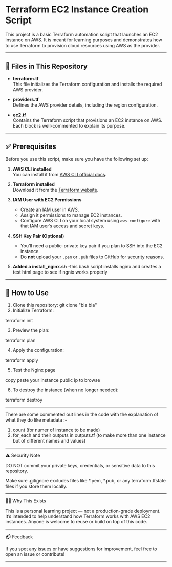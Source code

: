 

# Terraform EC2 Instance Creation Script

This project is a basic Terraform automation script that launches an EC2 instance on AWS. It is meant for learning purposes and demonstrates how to use Terraform to provision cloud resources using AWS as the provider.

---

## 📁 Files in This Repository

- **terraform.tf**  
  This file initializes the Terraform configuration and installs the required AWS provider.

- **providers.tf**  
  Defines the AWS provider details, including the region configuration.

- **ec2.tf**  
  Contains the Terraform script that provisions an EC2 instance on AWS. Each block is well-commented to explain its purpose.

---

## ✅ Prerequisites

Before you use this script, make sure you have the following set up:

1. **AWS CLI installed**  
   You can install it from [AWS CLI official docs](https://docs.aws.amazon.com/cli/latest/userguide/install-cliv2.html).

2. **Terraform installed**  
   Download it from the [Terraform website](https://developer.hashicorp.com/terraform/downloads).

3. **IAM User with EC2 Permissions**  
   - Create an IAM user in AWS.
   - Assign it permissions to manage EC2 instances.
   - Configure AWS CLI on your local system using `aws configure` with that IAM user’s access and secret keys.

4. **SSH Key Pair (Optional)**  
   - You’ll need a public-private key pair if you plan to SSH into the EC2 instance.
   - Do **not** upload your `.pem` or `.pub` files to GitHub for security reasons.

5. **Added a install_nginx.sh**
   -this bash script installs nginx and creates a test html page to see if ngnix works properly
----
## 🚀 How to Use

1. Clone this repository:
   git clone "bla bla"
2. Initialize Terraform:

terraform init


3. Preview the plan:

terraform plan


4. Apply the configuration:

terraform apply

5. Test the Nginx page

copy paste your instance public ip to browse

6. To destroy the instance (when no longer needed):

terraform destroy

-------------
There are some commented out lines in the code with the explanation of what they do like metadata :-
1. count (for numer of instance to be made)
2. for_each and their outputs in outputs.tf (to make more than one instance but of different names and values)


-------------

⚠️ Security Note

DO NOT commit your private keys, credentials, or sensitive data to this repository.

Make sure .gitignore excludes files like *.pem, *.pub, or any terraform.tfstate files if you store them locally.



---

🙋‍♂️ Why This Exists

This is a personal learning project — not a production-grade deployment. It’s intended to help understand how Terraform works with AWS EC2 instances. Anyone is welcome to reuse or build on top of this code.


---

📬 Feedback

If you spot any issues or have suggestions for improvement, feel free to open an issue or contribute!


---